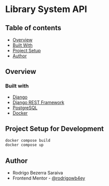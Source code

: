 # Library System API

## Table of contents

- [Overview](#overview)
- [Built With](#built-with)
- [Project Setup](#project-setup)
- [Author](#author)

## Overview

### Built with

- [Django](https://www.djangoproject.com/)
- [Django REST Framework](https://www.django-rest-framework.org/)
- [PostgreSQL](https://www.postgresql.org/)
- [Docker](https://www.docker.com/)

## Project Setup for Development

```sh
docker compose build
docker compose up
```

## Author

- Rodrigo Bezerra Saraiva
- Frontend Mentor - [@rodrigowb4ey](https://www.frontendmentor.io/profile/rodrigowb4ey)